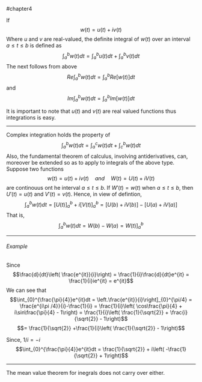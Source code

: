 #chapter4 

If $$w(t) = u(t) + iv(t)$$ Where $u$ and $v$ are real-valued, the definite integral of $w(t)$ over an interval $a\leq t\leq b$ is defined as $$\int_{a}^{b}w(t)dt = \int_{a}^{b}u(t)dt + \int_{a}^{b}v(t)dt$$ The next follows from above $$Re\int_{a}^{b} w(t) dt = \int_{a}^{b} Re[w(t)]dt$$ and $$Im\int_{a}^{b} w(t) dt = \int_{a}^{b} Im[w(t)]dt$$

It is important to note that $u(t)$ and $v(t)$ are real valued functions thus integrations is easy.

---

Complex integration holds the property of $$\int_{a}^{b} w(t) dt = \int_{a}^{c}w(t)dt + \int_{c}^{b}w(t)dt$$ Also, the fundamental theorem of calculus, involving antiderivatives, can, moreover be extended so as to apply to integrals of the above type. Suppose two functions $$w(t) = u(t) + iv(t)\quad and\quad W(t) = U(t) +iV(t)$$
are continouus ont he interval $a\leq t\leq b$. If $W'(t) = w(t)$ when $a\leq t\leq b$, then $U'(t) = u(t)$ and $V'(t) = v(t)$. Hence, in view of defintion, $$\int_{a}^{b}w(t)dt = [U(t)]_{a}^{b} + i[V(t)]_{a}^{b} = [U(b) + iV(b)] - [U(a) + iV(a)]$$ That is, $$\left.\int_{a}^{b}w(t)dt = W(b) - W(a) = W(t)\right]_{a}^{b}$$

---

###### Example
Since $$\frac{d}{dt}\left( \frac{e^{it}}{i}\right) = \frac{1}{i}\frac{d}{dt}e^{it} = \frac{1}{i}ie^{it} = e^{it}$$
We can see that $$\int_{0}^{\frac{\pi}{4}}e^{it}dt = \left.\frac{e^{it}}{i}\right]_{0}^{\pi/4} = \frac{e^{i\pi /4}}{i}-\frac{1}{i} = \frac{1}{i}\left( \cos\frac{\pi}{4} + i\sin\frac{\pi}{4} - 1\right) = \frac{1}{i}\left( \frac{1}{\sqrt{2}} + \frac{i}{\sqrt{2}} - 1\right)$$ $$= \frac{1}{\sqrt{2}} +\frac{1}{i}\left( \frac{1}{\sqrt{2}} - 1\right)$$

Since, $1/i = -i$ 
$$\int_{0}^{\frac{\pi}{4}}e^{it}dt = \frac{1}{\sqrt{2}} + i\left( -\frac{1}{\sqrt{2}} + 1\right)$$

---

The mean value theorem for inegrals does not carry over either.